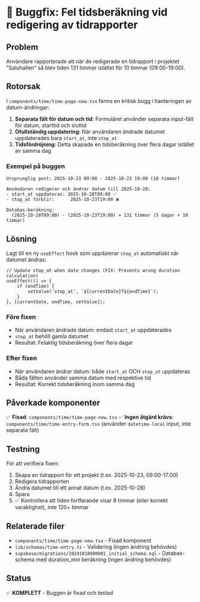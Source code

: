 # 🐛 Buggfix: Fel tidsberäkning vid redigering av tidrapporter

## Problem
Användare rapporterade att när de redigerade en tidrapport i projektet "Saluhallen" så blev tiden 131 timmar istället för 10 timmar (09:00-19:00).

## Rotorsak
I `components/time/time-page-new.tsx` fanns en kritisk bugg i hanteringen av datum-ändringar:

1. **Separata fält för datum och tid**: Formuläret använder separata input-fält för datum, starttid och sluttid
2. **Ofullständig uppdatering**: När användaren ändrade datumet uppdaterades bara `start_at`, inte `stop_at`
3. **Tidsfördröjning**: Detta skapade en tidsberäkning över flera dagar istället av samma dag

### Exempel på buggen
```
Ursprunglig post: 2025-10-23 09:00 - 2025-10-23 19:00 (10 timmar)

Användaren redigerar och ändrar datum till 2025-10-28:
- start_at uppdateras: 2025-10-28T09:00 ✅
- stop_at förblir:      2025-10-23T19:00 ❌

Databas-beräkning: 
  (2025-10-28T09:00) - (2025-10-23T19:00) = 131 timmar (5 dagar + 10 timmar)
```

## Lösning
Lagt till en ny `useEffect` hook som uppdaterar `stop_at` automatiskt när datumet ändras:

```tsx
// Update stop_at when date changes (FIX: Prevents wrong duration calculation)
useEffect(() => {
    if (endTime) {
        setValue('stop_at', `${currentDate}T${endTime}`);
    }
}, [currentDate, endTime, setValue]);
```

### Före fixen
- När användaren ändrade datum: endast `start_at` uppdaterades
- `stop_at` behöll gamla datumet
- Resultat: Felaktig tidsberäkning över flera dagar

### Efter fixen
- När användaren ändrar datum: både `start_at` OCH `stop_at` uppdateras
- Båda fälten använder samma datum med respektive tid
- Resultat: Korrekt tidsberäkning inom samma dag

## Påverkade komponenter
✅ **Fixad**: `components/time/time-page-new.tsx`
✅ **Ingen åtgärd krävs**: `components/time/time-entry-form.tsx` (använder `datetime-local` input, inte separata fält)

## Testning
För att verifiera fixen:

1. Skapa en tidrapport för ett projekt (t.ex. 2025-10-23, 09:00-17:00)
2. Redigera tidrapporten
3. Ändra datumet till ett annat datum (t.ex. 2025-10-28)
4. Spara
5. ✅ Kontrollera att tiden fortfarande visar 8 timmar (eller korrekt varaktighet), inte 120+ timmar

## Relaterade filer
- `components/time/time-page-new.tsx` - Fixad komponent
- `lib/schemas/time-entry.ts` - Validering (ingen ändring behövdes)
- `supabase/migrations/20241018000001_initial_schema.sql` - Databas-schema med duration_min beräkning (ingen ändring behövdes)

## Status
✅ **KOMPLETT** - Buggen är fixad och testad





